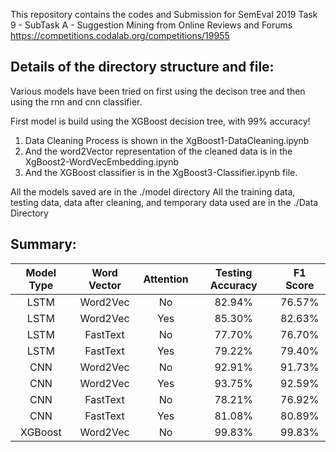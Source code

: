 This repository contains the codes and Submission for SemEval 2019 Task 9 - SubTask A - Suggestion Mining from Online Reviews and Forums https://competitions.codalab.org/competitions/19955

## Details of the directory structure and file:

Various models have been tried on first using the decison tree and then using the rnn and cnn classifier.

First model is build using the XGBoost decision tree, with 99% accuracy!
1. Data Cleaning Process is shown in the XgBoost1-DataCleaning.ipynb
2. And the word2Vector representation of the cleaned data is in the XgBoost2-WordVecEmbedding.ipynb
3. And the XGBoost classifier is in the XgBoost3-Classifier.ipynb file.

All the models saved are in the ./model directory 
All the training data, testing data, data after cleaning, and temporary data used are in the ./Data Directory

## Summary:

| Model Type    | Word Vector   | Attention      | Testing Accuracy      | F1 Score      |
| :---:         | :-:           | :-:            |:-:                    |:-:            |
| LSTM          | Word2Vec      | No             |   82.94%              |76.57%         |
| LSTM          | Word2Vec      | Yes            |   85.30%              |82.63%         |
| LSTM          | FastText      | No             |   77.70%              |76.70%         |
| LSTM          | FastText      | Yes            |   79.22%              |79.40%         |
| CNN           | Word2Vec      | No             |   92.91%              |91.73%         |
| CNN           | Word2Vec      | Yes            |   93.75%              |92.59%         |
| CNN           | FastText      | No             |   78.21%              |76.92%         |
| CNN           | FastText      | Yes            |   81.08%              |80.89%         |
| XGBoost       | Word2Vec      | No             |   99.83%              |99.83%         |
